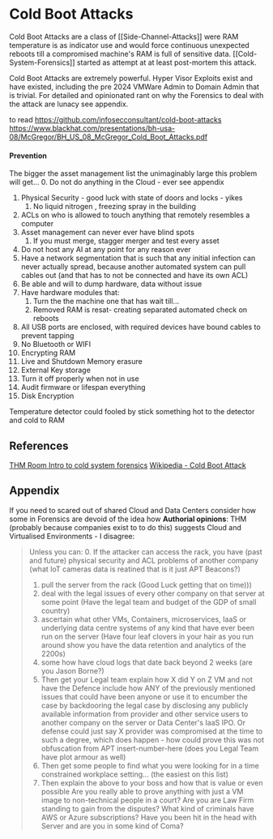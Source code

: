 # Cold Boot Attacks

Cold Boot Attacks are a class of [[Side-Channel-Attacks]] were RAM temperature is as indicator use and would force continuous unexpected reboots till a compromised machine's RAM is full of sensitive data. [[Cold-System-Forensics]] started as attempt at at least post-mortem this attack.

Cold Boot Attacks are extremely powerful. Hyper Visor Exploits exist and have existed, including the pre 2024 VMWare Admin to Domain Admin that is trivial. For detailed and opinionated rant on why the Forensics to deal with the attack are lunacy see appendix. 

to read
https://github.com/infosecconsultant/cold-boot-attacks 
https://www.blackhat.com/presentations/bh-usa-08/McGregor/BH_US_08_McGregor_Cold_Boot_Attacks.pdf

#### Prevention

The bigger the asset management list the unimaginably large this problem will get...
0. Do not do anything in the Cloud - ever see appendix
1. Physical Security - good luck with state of doors and locks - yikes
	1. No liquid nitrogen , freezing spray in the building
2. ACLs on who is allowed to touch anything that remotely resembles a computer
3. Asset management can never ever have blind spots 
	1. If you must merge, stagger merger and test every asset 
4. Do not host any AI at any point for any reason ever
5. Have a network segmentation that is such that any initial infection can never actually spread, because another automated system can pull cables out (and that has to not be connected and have its own ACL)
6. Be able and will to dump hardware, data without issue 
7. Have hardware modules that:
	1. Turn the the machine one that has wait till...
	2. Removed RAM is resat- creating separated automated check on reboots
8. All USB ports are enclosed, with required devices have bound cables to prevent tapping
9. No Bluetooth or WIFI
10. Encrypting RAM
11. Live and Shutdown Memory erasure
12. External Key storage
13. Turn it off properly when not in use
14. Audit firmware or lifespan everything
15. Disk Encryption

Temperature detector could fooled by stick something hot to the detector and cold to RAM
## References

[THM Room Intro to cold system forensics](https://tryhackme.com/r/room/introtocoldsystemforensics)
[Wikipedia - Cold Boot Attack](https://en.wikipedia.org/wiki/Cold_boot_attack)

## Appendix

If you need to scared out of shared Cloud and Data Centers consider how some in Forensics are devoid of the idea how **Authorial opinions**: THM (probably because companies exist to to do this) suggests Cloud and Virtualised Environments - I disagree:
> Unless you can:
> 0. If the attacker can access the rack, you have (past and future) physical security and ACL problems of another company (what IoT cameras data is reatined that is it just APT Beacons?)
> 1. pull the server from the rack (Good Luck getting that on time)))
> 2. deal with the legal issues of every other company on that server at some point (Have the legal team and budget of the GDP of small country)
> 3. ascertain what other VMs, Containers, microservices, IaaS or underlying data centre systems of any kind that have ever been run on the server (Have four leaf clovers in your hair as you run around show you have the data retention and analytics of the 2200s)
> 4. some how have cloud logs that date back beyond 2 weeks (are you Jason Borne?)
> 5. Then get your Legal team explain how X did Y on Z VM and not have the Defence include how ANY of the previously mentioned issues that could have been anyone or use it to encumber the case by backdooring the legal case by disclosing any publicly available information from provider and other service users to another company on the server or Data Center's IaaS IPO. Or defense could just say X provider was compromised at the time to such a degree, which does happen - how could prove this was not obfuscation from APT insert-number-here (does you Legal Team have plot armour as well)
> 6. Then get some people to find what you were looking for in a time constrained workplace setting... (the easiest on this list)
> 7. Then explain the above to your boss and how that is value or even possible
> Are you really able to prove anything with just a VM image to non-technical people in a court? Are you are Law Firm standing to gain from the disputes? What kind of criminals have AWS or Azure subscriptions? Have you been hit in the head with Server and are you in some kind of Coma? 


